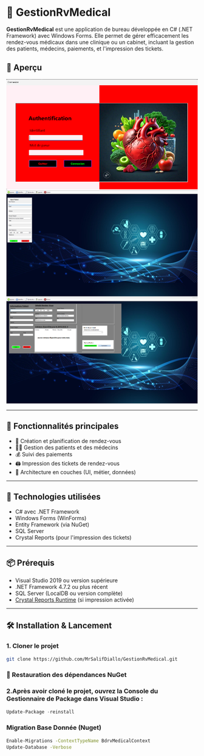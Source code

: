 # 🏥 GestionRvMedical

**GestionRvMedical** est une application de bureau développée en C# (.NET Framework) avec Windows Forms. Elle permet de gérer efficacement les rendez-vous médicaux dans une clinique ou un cabinet, incluant la gestion des patients, médecins, paiements, et l'impression des tickets.

## 📸 Aperçu

![Capture d'écran](./WindowsFormsApp1/Screen/Connexion.png)
![Ajout Patient](./WindowsFormsApp1/Screen/AjoutPatient.png)
![Ajout Rendez Vous](./WindowsFormsApp1/Screen/AjoutRv.png)

---

## 🚀 Fonctionnalités principales

- 📅 Création et planification de rendez-vous
- 👩‍⚕️ Gestion des patients et des médecins
- 💰 Suivi des paiements
- 🖨️ Impression des tickets de rendez-vous
- 🧠 Architecture en couches (UI, métier, données)

---

## 🧰 Technologies utilisées

- C# avec .NET Framework
- Windows Forms (WinForms)
- Entity Framework (via NuGet)
- SQL Server
- Crystal Reports (pour l'impression des tickets)

---

## 📦 Prérequis

- Visual Studio 2019 ou version supérieure
- .NET Framework 4.7.2 ou plus récent
- SQL Server (LocalDB ou version complète)
- [Crystal Reports Runtime](https://www.crystalreports.com/download/) (si impression activée)

---

## 🛠️ Installation & Lancement

### 1. Cloner le projet

```bash
git clone https://github.com/MrSalifDiallo/GestionRvMedical.git
```
### 🧰 Restauration des dépendances NuGet

### 2.Après avoir cloné le projet, ouvrez la Console du Gestionnaire de Package dans Visual Studio :

```powershell
Update-Package -reinstall
```
### Migration Base Donnée (Nuget)
```bash
Enable-Migrations -ContextTypeName BdrvMedicalContext
Update-Database -Verbose

```
